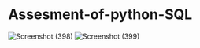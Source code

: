 # Assesment-of-python-SQL

![Screenshot (398)](https://github.com/user-attachments/assets/db53c9ad-56aa-4b04-91ed-28807b4ff533)
![Screenshot (399)](https://github.com/user-attachments/assets/b7807c67-54c4-45bc-95f5-95f2729e27a2)

